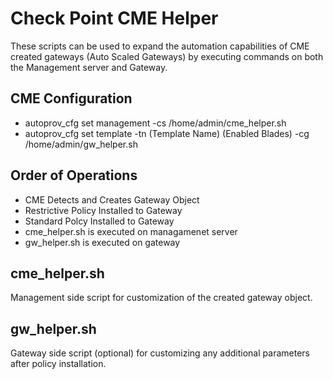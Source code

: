 # Check Point CME Helper
These scripts can be used to expand the automation capabilities of CME created gateways (Auto Scaled Gateways) by executing commands on both the Management server and Gateway.

## CME Configuration
- autoprov_cfg set management -cs /home/admin/cme_helper.sh
- autoprov_cfg set template -tn (Template Name) (Enabled Blades) -cg /home/admin/gw_helper.sh
 
## Order of Operations
- CME Detects and Creates Gateway Object
- Restrictive Policy Installed to Gateway
- Standard Polcy Installed to Gateway
- cme_helper.sh is executed on managamenet server
- gw_helper.sh is executed on gateway

## cme_helper.sh
Management side script for customization of the created gateway object.

## gw_helper.sh
Gateway side script (optional) for customizing any additional parameters after policy installation.


